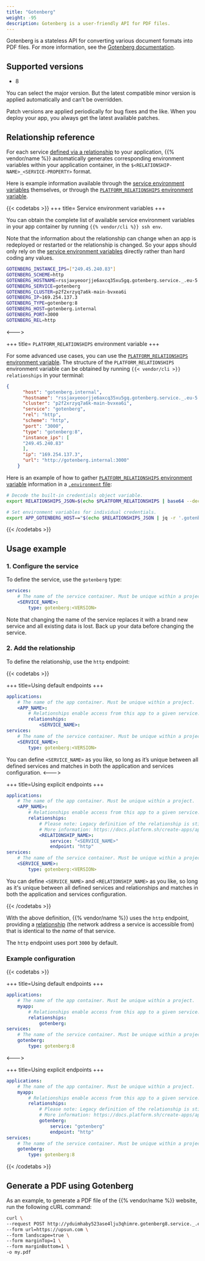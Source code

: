 ```yaml
---
title: "Gotenberg"
weight: -95
description: Gotenberg is a user-friendly API for PDF files.
---
```


Gotenberg is a stateless API for converting various document formats into PDF files.
For more information, see the [Gotenberg documentation](https://gotenberg.dev/docs/getting-started/introduction).

## Supported versions

- 8

You can select the major version. But the latest compatible minor version is applied automatically and can’t be overridden.

Patch versions are applied periodically for bug fixes and the like. When you deploy your app, you always get the latest available patches.

## Relationship reference

For each service [defined via a relationship](#usage-example) to your application,
{{% vendor/name %}} automatically generates corresponding environment variables within your application container,
in the ``$<RELATIONSHIP-NAME>_<SERVICE-PROPERTY>`` format.

Here is example information available through the [service environment variables](/development/variables/_index.md#service-environment-variables) themselves,
or through the [``PLATFORM_RELATIONSHIPS`` environment variable](/development/variables/use-variables.md#use-provided-variables).

{{< codetabs >}}
+++
title= Service environment variables
+++

You can obtain the complete list of available service environment variables in your app container by running ``{{% vendor/cli %}} ssh env``.

Note that the information about the relationship can change when an app is redeployed or restarted or the relationship is changed. So your apps should only rely on the [service environment variables](/development/variables/_index.md#service-environment-variables) directly rather than hard coding any values.

```bash
GOTENBERG_INSTANCE_IPS=["249.45.240.83"]
GOTENBERG_SCHEME=http
GOTENBERG_HOSTNAME=rssjaxyeoorjje6axcq35xu5gq.gotenberg.service._.eu-5.{{< vendor/urlraw "hostname" >}} >}}
GOTENBERG_SERVICE=gotenberg
GOTENBERG_CLUSTER=p2f2xrzyq7a6k-main-bvxea6i
GOTENBERG_IP=169.254.137.3
GOTENBERG_TYPE=gotenberg:8
GOTENBERG_HOST=gotenberg.internal
GOTENBERG_PORT=3000
GOTENBERG_REL=http
```

<--->

+++
title= `PLATFORM_RELATIONSHIPS` environment variable
+++

For some advanced use cases, you can use the [`PLATFORM_RELATIONSHIPS` environment variable](/development/variables/use-variables.md#use-provided-variables).
The structure of the `PLATFORM_RELATIONSHIPS` environment variable can be obtained by running `{{< vendor/cli >}} relationships` in your terminal:

```json
{
      "host": "gotenberg.internal",
      "hostname": "rssjaxyeoorjje6axcq35xu5gq.gotenberg.service._.eu-5.{{< vendor/urlraw "hostname" >}}",
      "cluster": "p2f2xrzyq7a6k-main-bvxea6i",
      "service": "gotenberg",
      "rel": "http",
      "scheme": "http",
      "port": "3000",
      "type": "gotenberg:8",
      "instance_ips": [
      "249.45.240.83"
      ],
      "ip": "169.254.137.3",
      "url": "http://gotenberg.internal:3000"
    }
```

Here is an example of how to gather [`PLATFORM_RELATIONSHIPS` environment variable](/development/variables/use-variables.md#use-provided-variables) information
in a [`.environment` file](/development/variables/set-variables.md#use-env-files):

```bash {location=".environment"}
# Decode the built-in credentials object variable.
export RELATIONSHIPS_JSON=$(echo $PLATFORM_RELATIONSHIPS | base64 --decode)

# Set environment variables for individual credentials.
export APP_GOTENBERG_HOST=="$(echo $RELATIONSHIPS_JSON | jq -r '.gotenberg[0].host')"
```

{{< /codetabs >}}

## Usage example

### 1. Configure the service

To define the service, use the `gotenberg` type:

```yaml {configFile="app"}
services:
    # The name of the service container. Must be unique within a project.
    <SERVICE_NAME>:
        type: gotenberg:<VERSION>
```

Note that changing the name of the service replaces it with a brand new service and all existing data is lost. Back up your data before changing the service.

### 2. Add the relationship

To define the relationship, use the ``http`` endpoint:


{{< codetabs >}}

+++
title=Using default endpoints
+++
```yaml {configFile="app"}
applications:
    # The name of the app container. Must be unique within a project.
    <APP_NAME>:
        # Relationships enable access from this app to a given service.
        relationships:
            <SERVICE_NAME>:
services:
    # The name of the service container. Must be unique within a project.
    <SERVICE_NAME>:
        type: gotenberg:<VERSION>
```
You can define ``<SERVICE_NAME>`` as you like, so long as it’s unique between all defined services and matches in both the application and services configuration.
<--->

+++
title=Using explicit endpoints
+++

```yaml {configFile="app"}
applications:
    # The name of the app container. Must be unique within a project.
    <APP_NAME>:
        # Relationships enable access from this app to a given service.
        relationships:
            # Please note: Legacy definition of the relationship is still supported:
            # More information: https://docs.platform.sh/create-apps/app-reference/single-runtime-image.html#relationships
            <RELATIONSHIP_NAME>:
                service: "<SERVICE_NAME>"
                endpoint: "http"
services:
    # The name of the service container. Must be unique within a project.
    <SERVICE_NAME>:
        type: gotenberg:<VERSION>
```
You can define ``<SERVICE_NAME>`` and ``<RELATIONSHIP_NAME>`` as you like, so long as it's unique between all defined services and relationships
and matches in both the application and services configuration.

{{< /codetabs >}}

With the above definition, {{% vendor/name %}} uses the `http` endpoint,
providing a [relationship](/create-apps/app-reference/single-runtime-image#relationships) (the network address a service is accessible from) that is identical to the _name_ of that service.

The `http` endpoint uses port `3000` by default.

### Example configuration

{{< codetabs >}}

+++
title=Using default endpoints
+++
```yaml {configFile="app"}
applications:
    # The name of the app container. Must be unique within a project.
    myapp:
        # Relationships enable access from this app to a given service.
        relationships:
            gotenberg:
services:
    # The name of the service container. Must be unique within a project.
    gotenberg:
        type: gotenberg:8
```

<--->

+++
title=Using explicit endpoints
+++

```yaml {configFile="app"}
applications:
    # The name of the app container. Must be unique within a project.
    myapp:
        # Relationships enable access from this app to a given service.
        relationships:
            # Please note: Legacy definition of the relationship is still supported:
            # More information: https://docs.platform.sh/create-apps/app-reference/single-runtime-image.html#relationships
            gotenberg:
                service: "gotenberg"
                endpoint: "http"
services:
    # The name of the service container. Must be unique within a project.
    gotenberg:
        type: gotenberg:8
```

{{< /codetabs >}}


## Generate a PDF using Gotenberg

As an example, to generate a PDF file of the {{% vendor/name %}} website, run the following cURL command:

```bash {location="Terminal"}
curl \
--request POST http://yduimhaby523ase4lju3qhimre.gotenberg8.service._.eu-3.{{< vendor/urlraw "hostname" >}}/forms/chromium/convert/url \
--form url=https://upsun.com \
--form landscape=true \
--form marginTop=1 \
--form marginBottom=1 \
-o my.pdf
```
